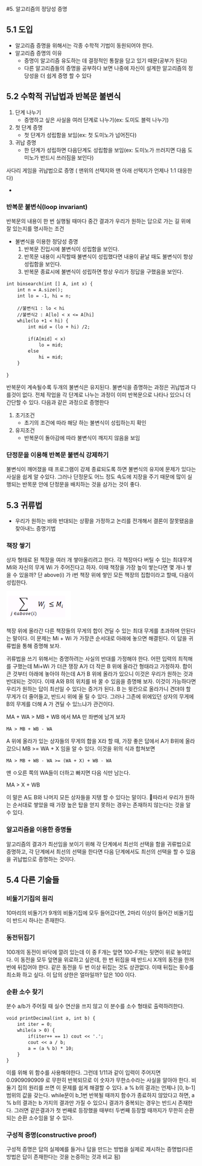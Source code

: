 #5. 알고리즘의  정당성 증명

## 5.1 도입
- 알고리즘 증명을 위해서는 각종 수학적 기법이 동원되어야 한다.
- 알고리즘 증명의 이유
	- 증명이 알고리즘 유도하는 데 결정적인 통찰을 담고 있기 때문(공부가 된다)
	- 다른 알고리즘들의 증명을 공부하다 보면 나중에 자신이 설계한 알고리즘의 정당성을 더 쉽게 증명 할 수 있다


## 5.2 수학적 귀납법과 반복문 불변식
1. 단계 나누기
	- 증명하고 싶은 사실을 여러 단계로 나누기(ex: 도미도 블럭 나누기)
2. 첫 단계 증명
	- 첫 단계가 성립함을 보임(ex: 첫 도미노가 넘어진다)
3. 귀납 증명
	- 한 단계가 성립하면 다음단계도 성립함을 보임(ex: 도미노가 쓰러지면 다음 도미노가 반드시 쓰러짐을 보인다)

사다리 게임을 귀납법으로 증명 ( 맨위의 선택지와 맨 아래 선택지가 언제나 1:1 대응한다)

-

### 반복문 불변식(loop invariant)
반복문의 내용이 한 번 실행될 때마다 중간 결과가 우리가 원하는 답으로 가는 길 위에 잘 있는지를 명시하는 조건 

- 불변식을 이용한 정당성 증명
	1. 반복문 진입시에 불변식이 성립함을 보인다.
	2. 반목문 내용이 시작할때 불변식이 성립했다면 내용이 끝날 때도 불변식이 항상 성립함을 보인다.
	3. 반복문 종료시에 불변식이 성립하면 항상 우리가 정답을 구했음을 보인다.

```
int binsearch(int [] A, int x) {
	int n = A.size();
	int lo = -1, hi = n;
	
	//불변식1 : lo < hi
	//불변식2 : A[lo] < x <= A[hi]
	while(lo +1 < hi) {
		int mid = (lo + hi) /2;

		if(A[mid] < x)
			lo = mid;
		else
			hi = mid;
	}

}
```

반복문이 계속될수록 두개의 불변식은 유지된다.
불변식을 증명하는 과정은 귀납법과 다를것이 없다. 전체 작업을 각 단계로 나누는 과정이 이미 반복문으로 나타나 있으니 더 간단할 수 있다.
다음과 같은 과정으로 증명한다

1. 초기조건
	- 초기의 조건에 따라 해당 하는 불변식이 성립하는지 확인
2. 유지조건
	- 반복문이 돌아감에 따라 불변식이 깨지지 않음을 보임


### 단정문을 이용해 반복문 불변식 강제하기
불변식이 깨어졌을 때 프로그램이 강제 종료되도록 하면 불변식의 유지에 문제가 있다는 사실을 쉽게 알 수있다. 그러나 단정문도 어느 정도 속도에 지장을 주기 때문에 많이 실행되는 반목문 안에 단정문을 배치하는 것을 삼가는 것이 좋다.



## 5.3 귀류법
- 우리가 원하는 바와 반대되는 상황을 가정하고 논리를 전개해서 결론이 잘못됐음을 찾아내느 증명기법

### 책장 쌓기
상자 형태로 된 책장을 여러 개 쌓아올리려고 한다. 각 책장마다 버틸 수 있는 최대무게 Mi와 자신의 무게 Wi 가 주어진다고 하자. 이때 책장을 가장 높이 쌓는다면 몇 개나 쌓을 수 있을까? 단 above(i) 가 i번 책장 위에 쌓인 모든 책장의 집합이라고 할때, 다음이 성립한다.

![](./01.png)

책장 위에 올라간 다른 책장들의 무게의 합이 견딜 수 있는 최대 무게를 초과하며 안된다는 말이다.
이 문제는 Mi + Wi 가 가장큰 순서대로 아래에 놓으면 해결된다. 이 답을 귀류법을 통해 증명해 보자.

귀류법을 쓰기 위해서는 증명하려는 사실의 반대를 가정해야 한다. 어떤 입력의 최적해를 구했는데 Mi+Wi 가 더큰 쟁장 A가  더 작은 B 위에 올라간 형태라고 가정하자. 합이 큰 것부터 아래에 놓아야 하는데 A가 B 위에 올라가 있으니 이것은 우리가 원하는 것과 반대되는 것이다. 이때 A와 B의 위치를 바 꿀 수 있음을 증명해 보자. 이것이 가능하다면 우리가 원하는 답이 최선일 수 있다는 증거가 된다. B 는 윗칸으로 올라가니 견뎌야 할 무게가 더 줄어들고, 반드시 위에 올 릴 수 있다.  그러나 그존에 위에있던 상자의 무게에 B의 무게를 더해 A 가 견딜 수 있느냐가 관건이다.

MA + WA > MB + WB 에서 MA 만 좌변에 남겨 보자

	MA > MB + WB - WA

A 위에 올라가 있는 상자들의 무게의 합을 X라 할 때, 가장 좋은 답에서 A가 B위에 올라갔으니 MB >= WA + X 임을 알 수 있다.  이것을 위의 식과 합쳐보면

	MA > MB + WB - WA >= (WA + X) + WB - WA
	
맨 ㅇ오른 쪽의 WA들이 더하고 빠지면 다음 식만 남는다.

MA > X + WB	

이 말은 A도 B와 나머지 모든 상자들을 지탱 할 수 있다는 말이다. 따라서 우리가 원하는 순서대로 쌓았을 때 가장 높은 탑을 얻지 못하는 경우는 존재하지 않는다는 것을 알 수 있다.

### 알고리즘을 이용한 증명들
알고리즘의 결과가 최선임을 보이기 위해 각 단계에서 최선의 선택을 함을 귀류법으로 증명하고, 각 단계에서 최선의 선택을 한다면 다음 단계에서도 최선의 선택을 할 수 있음을 귀납법으로 증명하는 것이다.


## 5.4 다른 기술들
### 비둘기기집의 원리
10마리의 비둘기가 9개의 비둘기집에 모두 들어갔다면, 2마리 이상이 들어간 비둘기집이 반드시 하나는 존재한다.
	
### 동전뒤집기
100개의 동전이 바닥에 깔려 있는데 이 중 F개는 앞면 100-F개는 뒷면이 위로 놓여있다. 이 동전을 모두 앞면을 위로하고 싶은데, 한 번 뒤집을 때 반드시 X개의 동전을 한꺼번에 뒤집어야 한다. 같은 동전을 두 번 이상 뒤집는 것도 상관없다. 이때  뒤집는 횟수를 최소화 하고 싶다. 이 답의 상한은 얼마일까?
답은 100 이다. 

### 순환 소수 찾기
분수 a/b가 주어질 때 실수 연산을 쓰지 않고 이 분수를 소수 형태로 출력하려한다. 

```
void printDecimal(int a, int b) {
	int iter = 0;
	while(a > 0) {
		if(iter++ == 1) cout << '.';
		cout << a / b;
		a = (a % b) * 10;
	}
}
```
이를 위해 위 함수를 사용해야한다. 그런데 1/11과 같이 입력이 주어지면 0.0909090909 로 무한히 반복되므로 이 숫자가 무한소수라는 사실을 알아야 한다.
비둘기 집의 원리를 쓰면 이 문제를 쉽게 해결할 수 있다. a % b의 결과는 언제나 [0, b-1] 범위의 값을 갖는다. while문이 b_1번 반복될 때까지 함수가 종료하지 않았다고 하면, a % b의 결과는 b 가지의 결과만 가질 수 있으니 결과가 중복되는 경우는 반드시 존재한다. 그러면 같은결과가 첫 번째로 등장했을 때부터 두번째 등장할 때까지가 무한히 순환되는 순환 소수임을 알 수 있다.

### 구성적 증명(constructive proof)
구성적 증명은 답의 실제예를 들거나 답을 만드는 방법을 실제로 제시하는 증명법(다른 방법은 답이 존재한다는 것을 논증하는 것과 비교 됨)

